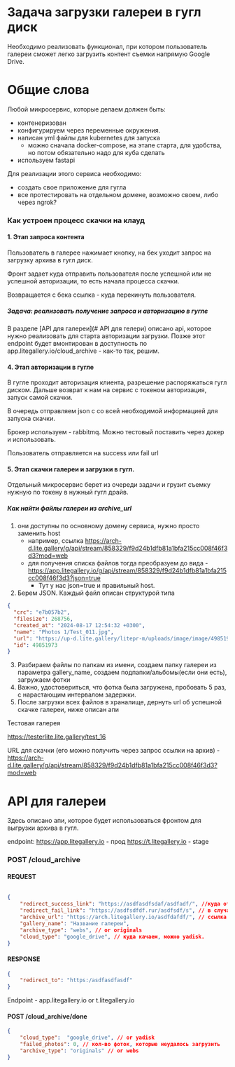 # Задача загрузки галереи в гугл диск

Необходимо реализовать функционал, при котором пользователь галереи сможет легко загрузить контент съемки напрямую Google Drive.

# Общие слова

Любой микросервис, которые делаем должен быть:
- контенеризован
- конфигурируем через переменные окружения.
- написан yml файлы для kubernetes для запуска
	- можно сначала docker-compose, на этапе старта, для удобства, но потом обязательно надо для куба сделать
- используем fastapi

Для реализации этого сервиса необходимо:
- создать свое приложение для гугла
- все протестировать на отдельном домене, возможно своем, либо через ngrok?

### Как устроен процесс скачки на клауд
#### 1. Этап запроса контента

Пользователь в галерее нажимает кнопку, на бек уходит запрос на загрузку архива в гугл диск.

Фронт задает куда отправить пользователя после успешной или не успешной авторизации, то есть начала процесса скачки.

Возвращается с бека ссылка - куда перекинуть пользователя.
##### Задача: реализовать получение запроса и авторизацию в гугле

В разделе [API для галереи](# API для гелери) описано api, которое нужно реализовать для старта авторизации загрузки. Позже этот endpoint будет вмонтирован в доступность по app.litegallery.io/cloud_archive - как-то так, решим.


#### 4. Этап авторизации в гугле

В гугле проходит авторизация клиента, разрешение распоряжаться гугл диском. Дальше возврат к нам на сервис с токеном авторизация, запуск самой скачки. 

В очередь отправляем json с со всей необходимой информацией для запуска скачки.

Брокер используем - rabbitmq. Можно тестовый поставить через докер и использовать.

Пользователь отправляется на success или fail url

#### 5. Этап скачки галереи и загрузки в гугл. 

Отдельный микросервис берет из очереди задачи и грузит съемку нужную по токену в нужный гугл драйв.

##### Как найти файлы галереи из archive_url

1. они доступны по основному домену сервиса, нужно просто заменить host
	-  например, ссылка https://arch-d.lite.gallery/g/api/stream/858329/f9d24b1dfb81a1bfa215cc008f46f3d3?mod=web
	- для получения списка файлов тогда преобразуем до вида - https://app.litegallery.io/g/api/stream/858329/f9d24b1dfb81a1bfa215cc008f46f3d3?json=true
		- Тут у нас json=true и правильный host.
2. Берем JSON. Каждый файл описан структурой типа
```json
{
  "crc": "e7b057b2",
  "filesize": 268756,
  "created_at": "2024-08-17 12:54:32 +0300",
  "name": "Photos 1/Test_011.jpg",
  "url": "https://up-d.lite.gallery/litepr-m/uploads/image/image/49851973/Test_011.jpg",
  "id": 49851973
}
```
3. Разбираем файлы по папкам из имени, создаем папку галереи из параметра gallery_name, создаем подпапки/альбомы(если они есть), загружаем фотки
4. Важно, удостовериться, что фотка была загружена, пробовать 5 раз, с нарастающим интервалом задержки.
5. После загрузки всех файлов в храналище, дернуть url об успешной скачке галереи, ниже описан апи



Тестовая галерея

https://testerlite.lite.gallery/test_16

URL для скачки (его можно получить через запрос ссылки на архив) - https://arch-d.lite.gallery/g/api/stream/858329/f9d24b1dfb81a1bfa215cc008f46f3d3?mod=web

# API для галереи

Здесь описано апи, которое будет использоваться фронтом для выгрузки архива в гугл.

endpoint:
https://app.litegallery.io - прод
https://t.litegallery.io - stage

### POST /cloud_archive

#### REQUEST

```json

{
	"redirect_success_link": "https://asdfasdfsdaf/asdfadf/", //куда отправить в случае успеха старта
	"redirect_fail_link": "https://asdfsdfdf.rur/asdfsdf/s", // в случае провала
	"archive_url": "https://arch.litegallery.io/asdfdafdf/", // ссылка на архив, которая может быть получена как "скачать галерею" в интерфейсе
	"gallery_name": "Название галереи",
	"archive_type": "webs", // or originals
	"cloud_type": "google_drive", // куда качаем, можно yadisk.
}
```

#### RESPONSE
```json
{
	"redirect_to": "https:/asdfasdfasdf"
}
```



Endpoint - app.litegallery.io or t.litegallery.io
#### POST /cloud_archive/done

```json
{
	"cloud_type":  "google_drive", // or yadisk
	"failed_photos": 0, // кол-во фоток, которые неудалось загрузить
	"archive_type": "originals" // or webs
}
```

